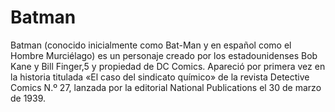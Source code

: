 # Batman
Batman (conocido inicialmente como Bat-Man y en español como el Hombre Murciélago) es un personaje creado por los estadounidenses Bob Kane y Bill Finger,5​ y propiedad de DC Comics. Apareció por primera vez en la historia  titulada «El caso del sindicato químico» de la revista Detective Comics N.º 27, lanzada por la editorial National Publications el 30 de marzo de 1939.
